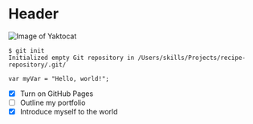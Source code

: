 # Header
![Image of Yaktocat](https://octodex.github.com/images/yaktocat.png)
```
$ git init
Initialized empty Git repository in /Users/skills/Projects/recipe-repository/.git/
```
```
var myVar = "Hello, world!";
```
- [x] Turn on GitHub Pages
- [ ] Outline my portfolio
- [x] Introduce myself to the world
